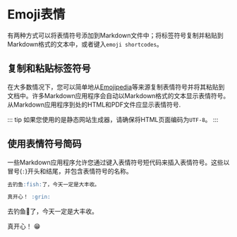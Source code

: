 # Emoji表情

有两种方式可以将表情符号添加到Markdown文件中；将标签符号复制并粘贴到Markdown格式的文本中，或者键入`emoji shortcodes`。

## 复制和粘贴标签符号

在大多数情况下，您可以简单地从[Emojipedia](https://emojipedia.org/)等来源复制表情符号并将其粘贴到文档中。许多Markdown应用程序会自动以Markdown格式的文本显示表情符号。从Markdown应用程序到处的HTML和PDF文件应显示表情符号.

::: tip
如果您使用的是静态网站生成器，请确保将HTML页面编码为`UTF-8`。
:::

## 使用表情符号简码

一些Markdown应用程序允许您通过键入表情符号短代码来插入表情符号。这些以冒号(`:`)开头和结尾，并包含表情符号的名称。

```markdown
去钓鱼:fish:了，今天一定是大丰收。

真开心！ :grin:
```

去钓鱼:fishing_pole_and_fish:了，今天一定是大丰收。

真开心！ :grin:
